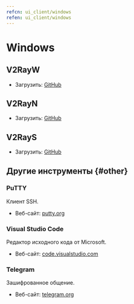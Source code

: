 ```yaml
---
refcn: ui_client/windows
refen: ui_client/windows
---
```

# Windows

## V2RayW

* Загрузить: [GitHub](https://github.com/Cenmrev/V2RayW)

## V2RayN

* Загрузить: [GitHub](https://github.com/2dust/v2rayN)

## V2RayS

* Загрузить: [GitHub](https://github.com/Shinlor/V2RayS)

## Другие инструменты {#other}

### PuTTY

Клиент SSH.

* Веб-сайт: [putty.org](http://www.putty.org/)

### Visual Studio Code

Редактор исходного кода от Microsoft.

* Веб-сайт: [code.visualstudio.com](https://code.visualstudio.com/)

### Telegram

Зашифрованное общение.

* Веб-сайт: [telegram.org](https://telegram.org/)